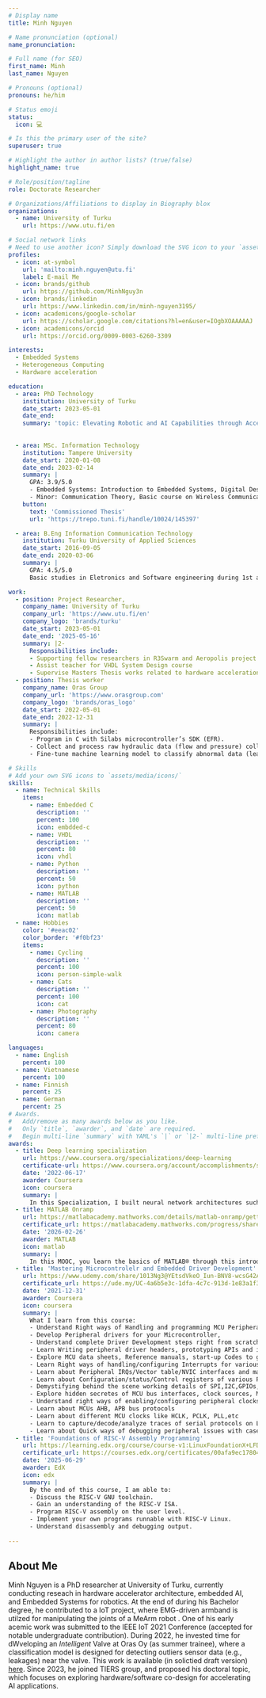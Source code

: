 ```yaml
---
# Display name
title: Minh Nguyen

# Name pronunciation (optional)
name_pronunciation:

# Full name (for SEO)
first_name: Minh
last_name: Nguyen

# Pronouns (optional)
pronouns: he/him

# Status emoji
status:
  icon: 💻

# Is this the primary user of the site?
superuser: true

# Highlight the author in author lists? (true/false)
highlight_name: true

# Role/position/tagline
role: Doctorate Researcher

# Organizations/Affiliations to display in Biography blox
organizations:
  - name: University of Turku
    url: https://www.utu.fi/en

# Social network links
# Need to use another icon? Simply download the SVG icon to your `assets/media/icons/` folder.
profiles:
  - icon: at-symbol
    url: 'mailto:minh.nguyen@utu.fi'
    label: E-mail Me
  - icon: brands/github
    url: https://github.com/MinhNguy3n
  - icon: brands/linkedin
    url: https://www.linkedin.com/in/minh-nguyen3195/
  - icon: academicons/google-scholar
    url: https://scholar.google.com/citations?hl=en&user=IOgbXOAAAAAJ
  - icon: academicons/orcid
    url: https://orcid.org/0009-0003-6260-3309

interests:
  - Embedded Systems
  - Heterogeneous Computing
  - Hardware acceleration

education:
  - area: PhD Technology
    institution: University of Turku
    date_start: 2023-05-01
    date_end: 
    summary: 'topic: Elevating Robotic and AI Capabilities through Acceleration'
      
    
  - area: MSc. Information Technology
    institution: Tampere University
    date_start: 2020-01-08
    date_end: 2023-02-14
    summary: |
      GPA: 3.9/5.0
      - Embedded Systems: Introduction to Embedded Systems, Digital Design, Logic Synthesis,  Microcontroller, Real-Time Systems, Programming Techniques (C++), Concurrency, Parallelism, System Design, Computer Architecture, Computer Arithmetic. 
      - Minor: Communication Theory, Basic course on Wireless Communication, Internet of Things, 5G Mobile Communication
    button:
      text: 'Commissioned Thesis'
      url: 'https://trepo.tuni.fi/handle/10024/145397'

  - area: B.Eng Information Communication Technology
    institution: Turku University of Applied Sciences
    date_start: 2016-09-05
    date_end: 2020-03-06
    summary: |
      GPA: 4.5/5.0
      Basic studies in Eletronics and Software engineering during 1st and 2nd year, advanced studies in Embedded System specialization in 3rd and 4th year.

work:
  - position: Project Researcher,
    company_name: University of Turku
    company_url: 'https://www.utu.fi/en'
    company_logo: 'brands/turku'
    date_start: 2023-05-01
    date_end: '2025-05-16'
    summary: |2-
      Responsibilities include:
      - Supporting fellow researchers in R3Swarm and Aeropolis project.
      - Assist teacher for VHDL System Design course
      - Supervise Masters Thesis works related to hardware acceleration.
  - position: Thesis worker
    company_name: Oras Group
    company_url: 'https://www.orasgroup.com'
    company_logo: 'brands/oras_logo'
    date_start: 2022-05-01
    date_end: 2022-12-31
    summary: |
      Responsibilities include:
      - Program in C with Silabs microcontroller’s SDK (EFR).
      - Collect and process raw hydraulic data (flow and pressure) collected from solenoid valve.
      - Fine-tune machine learning model to classify abnormal data (leakages).

# Skills
# Add your own SVG icons to `assets/media/icons/`
skills:
  - name: Technical Skills
    items:
      - name: Embedded C
        description: ''
        percent: 100
        icon: embdded-c
      - name: VHDL
        description: ''
        percent: 80
        icon: vhdl
      - name: Python
        description: ''
        percent: 50
        icon: python
      - name: MATLAB
        description: ''
        percent: 50
        icon: matlab
  - name: Hobbies
    color: '#eeac02'
    color_border: '#f0bf23'
    items:
      - name: Cycling
        description: ''
        percent: 100
        icon: person-simple-walk
      - name: Cats
        description: ''
        percent: 100
        icon: cat
      - name: Photography
        description: ''
        percent: 80
        icon: camera

languages:
  - name: English
    percent: 100
  - name: Vietnamese
    percent: 100
  - name: Finnish
    percent: 25  
  - name: German
    percent: 25
# Awards.
#   Add/remove as many awards below as you like.
#   Only `title`, `awarder`, and `date` are required.
#   Begin multi-line `summary` with YAML's `|` or `|2-` multi-line prefix and indent 2 spaces below.
awards:
  - title: Deep learning specialization
    url: https://www.coursera.org/specializations/deep-learning
    certificate-url: https://www.coursera.org/account/accomplishments/specialization/KPGYGF4SDYD9
    date: '2022-06-17'
    awarder: Coursera
    icon: coursera
    summary: |
      In this Specialization, I built neural network architectures such as Convolutional Neural Networks, Recurrent Neural Networks, LSTMs, Transformers, and learned how to make them better with strategies such as Dropout, BatchNorm, and Xavier/He initialization. Additionally, I mastered these theoretical concepts, learned their industry applications using Python and TensorFlow, and tackled real-world cases such as speech recognition, music synthesis, chatbots, machine translation, natural language processing, and more. I am familiar with the capabilities and challenges of deep learning. Thus, I am ready to take the definitive step in the world of AI and participate in the development of leading-edge technology.
  - title: MATLAB Onramp
    url: https://matlabacademy.mathworks.com/details/matlab-onramp/gettingstarted
    certificate_url: https://matlabacademy.mathworks.com/progress/share/certificate.html?id=edb199ff-53fb-411c-bc59-47149b5613ad&
    date: '2026-02-26'
    awarder: MATLAB
    icon: matlab
    summary: |
      In this MOOC, you learn the basics of MATLAB® through this introductory tutorial on commonly used features and workflows. Get started with the MATLAB language and environment so that you can analyze science and engineering data.
  - title: 'Mastering Microcontrolelr and Embedded Driver Development'
    url: https://www.udemy.com/share/1013Ng3@YEtsdVkeO_Iun-BNV8-wcsG42ATI5vRVUWUXLxbynILpLPV5w0AKs7YsGuNZ6KGU/
    certificate_url: https://ude.my/UC-4a6b5e3c-1dfa-4c7c-913d-1e83a1f386be
    date: '2021-12-31'
    awarder: Coursera
    icon: coursera
    summary: |
      What I learn from this course:
      - Understand Right ways of Handling and programming MCU Peripherals, 
      - Develop Peripheral drivers for your Microcontroller,
      - Understand complete Driver Development steps right from scratch for GPIO,SPI,I2C and USART.
      - Learn Writing peripheral driver headers, prototyping APIs and implementation
      - Explore MCU data sheets, Reference manuals, start-up Codes to get things done
      - Learn Right ways of handling/configuring Interrupts for various peripherals
      - Learn about Peripheral IRQs/Vector table/NVIC interfaces and many
      - Learn about Configuration/status/Control registers of various Peripherals
      - Demystifying behind the scene working details of SPI,I2C,GPIOs,USART etc.
      - Explore hidden secretes of MCU bus interfaces, clock sources, MCU clock configurations, etc.
      - Understand right ways of enabling/configuring peripheral clocks/serial clocks/baud rates of various serial protocols
      - Learn about MCUs AHB, APB bus protocols
      - Learn about different MCU clocks like HCLK, PCLK, PLL,etc
      - Learn to capture/decode/analyze traces of serial protocols on Logic analyzer
      - Learn about Quick ways of debugging peripheral issues with case studies
  - title: 'Foundations of RISC-V Assembly Programming'
    url: https://learning.edx.org/course/course-v1:LinuxFoundationX+LFD117x+2T2024/home
    certificate_url: https://courses.edx.org/certificates/00afa9ec1780429682dd704d1e86b7f1
    date: '2025-06-29'
    awarder: EdX
    icon: edx
    summary: |
      By the end of this course, I am able to:
      - Discuss the RISC-V GNU toolchain.
      - Gain an understanding of the RISC-V ISA.
      - Program RISC-V assembly on the user level.
      - Implement your own programs runnable with RISC-V Linux.
      - Understand disassembly and debugging output.
      
---
```


## About Me

Minh Nguyen is a PhD researcher at University of Turku, currently conducting reseach in hardware accelerator architecture, embedded AI, and Embedded Systems for robotics. At the end of during his Bachelor degree, he contributed to a IoT project, where EMG-driven armband is utilzed for manipulating the joints of a MeArm robot . One of his early acemic work was submitted to the IEEE IoT 2021 Conference (accepted for notable undergraduate contribution). During 2022, he invested time for dWveloping an <em>Intelligent</em> Valve at Oras Oy (as summer trainee), where a classification model is designed for detecting outliers sensor data (e.g., leakages) near the valve. This work is available (in solictied draft version) [here](https://www.researchgate.net/publication/360963340_Leakage_detection_in_water_supply_pipelines_using_machine_learning). Since 2023, he joined TIERS group, and proposed his doctoral topic, which focuses on exploring hardware/software co-design for accelerating AI applications.

